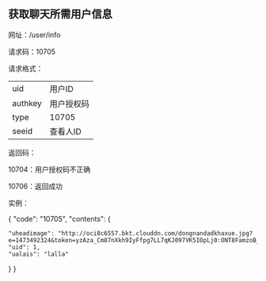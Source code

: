 ## 获取聊天所需用户信息

网址：/user/info

请求码：10705

请求格式：

|         |       |
| ------- | ----- |
| uid     | 用户ID  |
| authkey | 用户授权码 |
| type    | 10705 |
| seeid   | 查看人ID |

返回码：

10704：用户授权码不正确

10706：返回成功

实例：

{
  "code": "10705", 
  "contents": {

    "uheadimage": "http://oci8c6557.bkt.clouddn.com/dongnandadkhaxue.jpg?e=1473492324&token=yzAza_Cm87nXkh9IyFfpg7LL7qKJ097VK5IOpLj0:ONT8FamzoB_NpwB94Ci5G14TUzU=", 
    "uid": 1, 
    "ualais": "lalla"
  }
}
